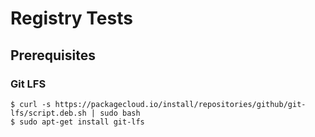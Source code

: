 # Registry Tests

## Prerequisites

### Git LFS

```console
$ curl -s https://packagecloud.io/install/repositories/github/git-lfs/script.deb.sh | sudo bash
$ sudo apt-get install git-lfs
```
